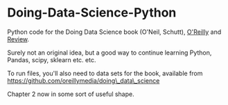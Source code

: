 Doing-Data-Science-Python
=========================

Python code for the Doing Data Science book (O'Neil, Schutt), [O'Reilly](http://shop.oreilly.com/product/0636920028529.do) and [Review](http://blog.revolutionanalytics.com/2014/01/a-review-of-doing-data-science-by-rachel-sshutt-and-cathy-oneil.html).

Surely not an original idea, but a good way to continue learning Python, Pandas, scipy, sklearn etc. etc.

To run files, you'll also need to data sets for the book, available from https://github.com/oreillymedia/doing\_data\_science

Chapter 2 now in some sort of useful shape.